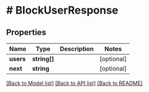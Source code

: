 # # BlockUserResponse

## Properties

Name | Type | Description | Notes
------------ | ------------- | ------------- | -------------
**users** | **string[]** |  | [optional]
**next** | **string** |  | [optional]

[[Back to Model list]](../../README.md#models) [[Back to API list]](../../README.md#endpoints) [[Back to README]](../../README.md)
